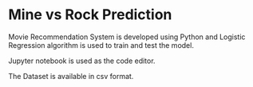 # Mine vs Rock Prediction

Movie Recommendation System is developed using Python and Logistic Regression algorithm is used to train and test the model.

Jupyter notebook is used as the code editor.

The Dataset is available in csv format.
